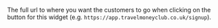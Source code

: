 The full url to where you want the customers to go when clicking on the button for this widget (e.g.
`https://app.travelmoneyclub.co.uk/signup`).
